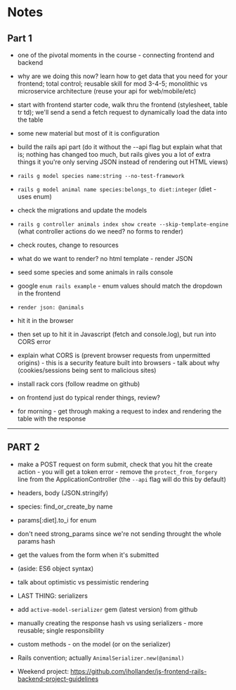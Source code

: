# Notes

## Part 1
- one of the pivotal moments in the course - connecting frontend and backend
- why are we doing this now? learn how to get data that you need for your frontend; total control; reusable skill for mod 3-4-5; monolithic vs microservice architecture (reuse your api for web/mobile/etc)

- start with frontend starter code, walk thru the frontend (stylesheet, table tr td); we'll send a send a fetch request to dynamically load the data into the table

- some new material but most of it is configuration
- build the rails api part (do it without the --api flag but explain what that is; nothing has changed too much, but rails gives you a lot of extra things it you're only serving JSON instead of rendering out HTML views)

- `rails g model species name:string --no-test-framework`
- `rails g model animal name species:belongs_to diet:integer` (diet - uses enum)

- check the migrations and update the models

- `rails g controller animals index show create --skip-template-engine` (what controller actions do we need? no forms to render)
- check routes, change to resources

- what do we want to render? no html template - render JSON

- seed some species and some animals in rails console

- google `enum rails example` - enum values should match the dropdown in the frontend

- `render json: @animals`

- hit it in the browser

- then set up to hit it in Javascript (fetch and console.log), but run into CORS error
- explain what CORS is (prevent browser requests from unpermitted origins) - this is a security feature built into browsers - talk about why (cookies/sessions being sent to malicious sites)

- install rack cors (follow readme on github)

- on frontend just do typical render things, review?

- for morning - get through making a request to index and rendering the table with the response


-----

## PART 2

- make a POST request on form submit, check that you hit the create action - you will get a token error - remove the `protect_from_forgery` line from the ApplicationController (the `--api` flag will do this by default)
- headers, body (JSON.stringify)

- species: find_or_create_by name

- params[:diet].to_i for enum
- don't need strong_params since we're not sending throught the whole params hash

- get the values from the form when it's submitted

- (aside: ES6 object syntax)

- talk about optimistic vs pessimistic rendering

- LAST THING: serializers

- add `active-model-serializer` gem (latest version) from github

- manually creating the response hash vs using serializers - more reusable; single responsibility

- custom methods - on the model (or on the serializer)

- Rails convention; actually `AnimalSerializer.new(@animal)`

- Weekend project: https://github.com/ihollander/js-frontend-rails-backend-project-guidelines
